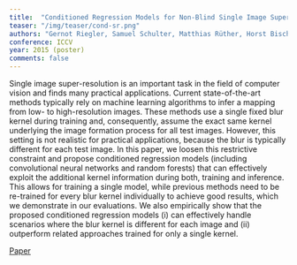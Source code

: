 ```yaml
---
title:  "Conditioned Regression Models for Non-Blind Single Image Super-Resolution"
teaser: "/img/teaser/cond-sr.png"
authors: "Gernot Riegler, Samuel Schulter, Matthias Rüther, Horst Bischof"
conference: ICCV
year: 2015 (poster)
comments: false
---
```


Single image super-resolution is an important task in the field of computer vision and finds many practical applications. Current state-of-the-art methods typically rely on machine learning algorithms to infer a mapping from low- to high-resolution images. These methods use a single fixed blur kernel during training and, consequently, assume the exact same kernel underlying the image formation process for all test images. However, this setting is not realistic for practical applications, because the blur is typically different for each test image. In this paper, we loosen this restrictive constraint and propose conditioned regression models (including convolutional neural networks and random forests) that can effectively exploit the additional kernel information during both, training and inference. This allows for training a single model, while previous methods need to be re-trained for every blur kernel individually to achieve good results, which we demonstrate in our evaluations. We also empirically show that the proposed conditioned regression models (i) can effectively handle scenarios where the blur kernel is different for each image and (ii) outperform related approaches trained for only a single kernel.

[Paper](/papers/cond-sr.pdf)
